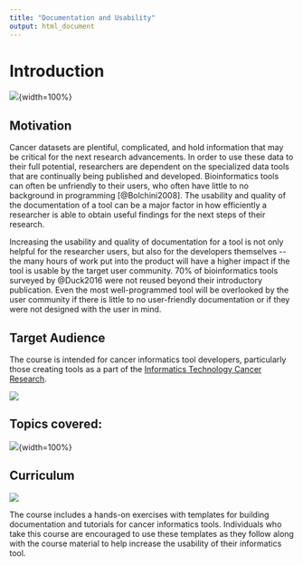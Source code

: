 ```yaml
---
title: "Documentation and Usability"
output: html_document
---
```




# Introduction

![](01-intro_files/figure-docx//1PH9_KlLVggYpNJI0fgvcIcft2vDtGA_mlCqKFA8gnAg_gd422c5de97_0_0.png){width=100%}


## Motivation

Cancer datasets are plentiful, complicated, and hold information that may be critical for the next research advancements. In order to use these data to their full potential, researchers are dependent on the specialized data tools that are continually being published and developed. Bioinformatics tools can often be unfriendly to their users, who often have little to no background in programming [@Bolchini2008]. The usability and quality of the documentation of a tool can be a major factor in how efficiently a researcher is able to obtain useful findings for the next steps of their research.

Increasing the usability and quality of documentation for a tool is not only helpful for the researcher users, but also for the developers themselves -- the many hours of work put into the product will have a higher impact if the tool is usable by the target user community. 70% of bioinformatics tools surveyed by @Duck2016 were not reused beyond their introductory publication. Even the most well-programmed tool will be overlooked by the user community if there is little to no user-friendly documentation or if they were not designed with the user in mind.

## Target Audience  

The course is intended for cancer informatics tool developers, particularly those creating tools as a part of the [Informatics Technology Cancer Research](https://itcr.cancer.gov/informatics-tools).

![](01-intro_files/figure-docx//1PH9_KlLVggYpNJI0fgvcIcft2vDtGA_mlCqKFA8gnAg_g2def1a354ad_0_0.png)

## Topics covered:

![](01-intro_files/figure-docx//1PH9_KlLVggYpNJI0fgvcIcft2vDtGA_mlCqKFA8gnAg_g2def1a354ad_0_6.png){width=100%}

## Curriculum    

![](01-intro_files/figure-docx//1PH9_KlLVggYpNJI0fgvcIcft2vDtGA_mlCqKFA8gnAg_gd422c5de97_0_10.png)

The course includes a hands-on exercises with templates for building documentation and tutorials for cancer informatics tools.
Individuals who take this course are encouraged to use these templates as they follow along with the course material to help increase the usability of their informatics tool.
